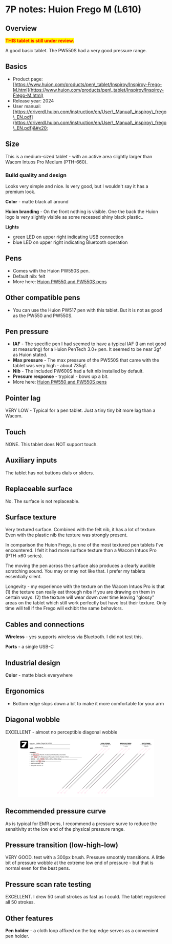 # 7P notes: Huion Frego M (L610)

## Overview

<mark style="color:red;">**THIS tablet is still under review.**</mark>

A good basic tablet. The PW550S had a very good pressure range.

## Basics

* Product page: [https://www.huion.com/products/pen\_tablet/Inspiroy/Inspiroy-Frego-M.html](https://www.huion.com/products/pen\_tablet/Inspiroy/Inspiroy-Frego-M.html)
* Release year: 2024&#x20;
* User manual: [https://driverdl.huion.com/instruction/en/User\_Manual\_inspiroy\_frego\_EN.pdf](https://driverdl.huion.com/instruction/en/User\_Manual\_inspiroy\_frego\_EN.pdf)&#x20;

## Size <a href="#size" id="size"></a>

This is a medium-sized tablet - with an active area slightly larger than Wacom Intuos Pro Medium (PTH-660).

### **Build quality and design** <a href="#build-quality-and-design" id="build-quality-and-design"></a>

Looks very simple and nice. Is very good, but I wouldn't say it has a premium look.&#x20;

**Color** - matte black all around

**Huion branding** - On the front nothing is visible. One the back the Huion logo is very slightly visible as some recessed shiny black plastic..

**Lights**&#x20;

* green LED on upper right indicating USB connection
* blue LED on upper right indicating Bluetooth operation

## Pens

* Comes with the Huion PW550S pen.
* Default nib: felt
* More here: [Huion PW550 and PW550S pens](../huion-pen-models/huion-pw550-and-pw550s-pens.md)

## Other compatible pens

* You can use the Huion PW517 pen with this tablet. But it is not as good as the PW550 and PW550S.

## Pen pressure

* **IAF** - The specific pen I had seemed to have a typical IAF (I am not good at measuring) for a Huion PenTech 3.0+ pen. It seemed to be near 3gf as Huion stated.
* **Max pressure** - The max pressure of the PW550S that came with the tablet was very high - about 735gf.&#x20;
* **Nib** - The included PW600S had a felt nib installed by default.
* **Pressure response** - trypical - bows up a bit.&#x20;
* More here: [Huion PW550 and PW550S pens](../huion-pen-models/huion-pw550-and-pw550s-pens.md)

## Pointer lag

VERY LOW - Typical for a pen tablet. Just a tiny tiny bit more lag than a Wacom.

## Touch

NONE. This tablet does NOT support touch.

## Auxiliary inputs&#x20;

The tablet has not buttons dials or sliders.

## Replaceable surface

No. The surface is not replaceable.

## Surface texture

Very textured surface. Combined with the felt nib, it has a lot of texture. Even with the plastic nib the texture was strongly present.

In comparison the Huion Frego, is one of the most textured pen tablets I've encountered. I felt it had more surface texture than a Wacom Intuos Pro (PTH-x60 series).

The moving the pen across the surface also produces a clearly audible scratching sound. You may or may not like that. I prefer my tablets essentially silent.

Longevity - my experience with the texture on the Wacom Intuos Pro is that (1) the texture can really eat through nibs if you are drawing on them in certain ways. (2) the texture will wear down over time leaving "glossy" areas on the tablet which still work perfectly but have lost their texture. Only time will tell if the Frego will exhibit the same behaviors.

## Cables and connections

**Wireless** - yes supports wireless via Bluetooth. I did not test this.

**Ports** - a single USB-C

## Industrial design

**Color** - matte black everywhere

## Ergonomics

* Bottom edge slops down a bit to make it more comfortable for your arm

## Diagonal wobble

EXCELLENT - almost no perceptible diagonal wobble

<figure><img src="../../../.gitbook/assets/Diag Wobble Huion Frego M (L610) 2024_08_30.png" alt=""><figcaption></figcaption></figure>



## Recommended pressure curve

As is typical for EMR pens, I recommend a pressure surve to reduce the sensitivity at the low end of the physical pressure range.

## Pressure transition (low-high-low)

VERY GOOD. test with a 300px brush. Pressure smoothly transitions. A little bit of pressure wobble at the extreme low end of pressure - but that is normal even for the best pens.



## Pressure scan rate testing

EXCELLENT. I drew 50 small strokes as fast as I could. The tablet registered all 50 strokes.

## Other features

**Pen holder** - a cloth loop affixed on the top edge serves as a convenient pen holder.





&#x20; &#x20;
